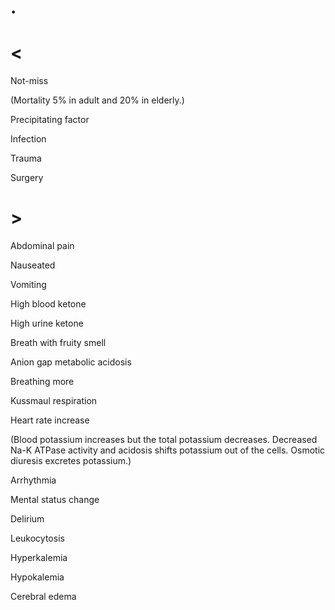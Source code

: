 # .

# <

Not-miss

(Mortality 5% in adult and 20% in elderly.)

Precipitating factor

Infection

Trauma

Surgery

# >

Abdominal pain

Nauseated

Vomiting

High blood ketone

High urine ketone

Breath with fruity smell

Anion gap metabolic acidosis

Breathing more

Kussmaul respiration

Heart rate increase

(Blood potassium increases but the total potassium decreases. Decreased Na-K ATPase activity and acidosis shifts potassium out of the cells. Osmotic diuresis excretes potassium.)

Arrhythmia

Mental status change

Delirium

Leukocytosis

Hyperkalemia

Hypokalemia

Cerebral edema
